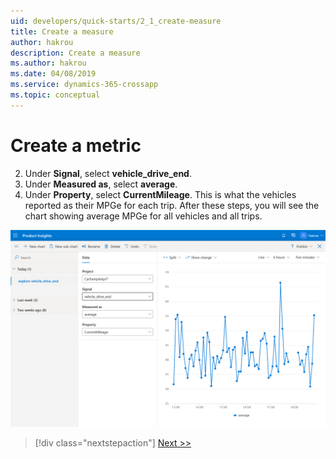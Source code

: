 ```yaml
---
uid: developers/quick-starts/2_1_create-measure
title: Create a measure
author: hakrou
description: Create a measure
ms.author: hakrou
ms.date: 04/08/2019
ms.service: dynamics-365-crossapp
ms.topic: conceptual
---
```

# Create a metric 

2. Under **Signal**, select **vehicle_drive_end**.
3. Under **Measured as**, select **average**.
4. Under **Property**, select **CurrentMileage**. This is what the vehicles reported as their MPGe for each trip. After these steps, you will see the chart showing average MPGe for all vehicles and all trips.

![Select metric](2_Explore.PNG)

> [!div class="nextstepaction"]
> [Next >>](2_2_split-metric.md)

